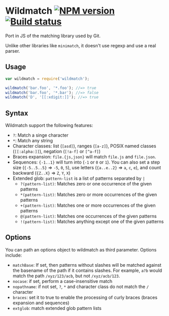 Wildmatch [![NPM version](https://badge.fury.io/js/wildmatch.svg)](http://badge.fury.io/js/wildmatch) [![Build status](https://travis-ci.org/vmeurisse/wildmatch.svg?branch=master)](http://travis-ci.org/vmeurisse/wildmatch)
=========

Port in JS of the matching library used by Git.

Unlike other libraries like `minimatch`, it doesn't use regexp and use a real parser.

Usage
-----

````js
var wildmatch = require('wildmatch');

wildmatch('bar.foo', '*.foo'); //=> true
wildmatch('bar.foo', '*.bar'); //=> false
wildmatch('D', '[[:xdigit:]]'); //=> true
````

Syntax
------

Wildmatch support the following features:

 * `?`: Match a singe character
 * `*`: Match any string
 * Character classes: list (`[asd]`), ranges (`[a-z]`), POSIX named classes (`[[:alpha:]]`), negation (`[!a-f]` or `[^a-f]`)
 * Braces expansion: `file.{js,json}` will match `file.js` and `file.json`.
 * Sequences: `{-1..1}` will turn into (`-1` or `0` or `1`). You can also set a step size (`{-5..5..5}` => `-5`, `0`, `5`), use letters (`{a..e..2}` => `a`, `c`, `e`), and count backward (`{Z..X}` => `Z`, `Y`, `X`)
 * Extended glob: `pattern-list` is a list of patterns separated by `|`
   * `?(pattern-list)`: Matches zero or one occurrence of the given patterns
   * `*(pattern-list)`: Matches zero or more occurrences of the given patterns
   * `+(pattern-list)`: Matches one or more occurrences of the given patterns
   * `@(pattern-list)`: Matches one occurrences of the given patterns
   * `!(pattern-list)`: Matches anything except one of the given patterns

Options
-------

You can path an options object to wildmatch as third parameter. Options include:

 * `matchBase`: If set, then patterns without slashes will be matched against the basename of the path if it contains slashes. For example, `a?b` would match the path `/xyz/123/acb`, but not `/xyz/acb/123`.
 * `nocase`: if set, perform a case-insensitive match
 * `nopathname`: if not set, `?`, `*` and character class do not match the `/` character
 * `braces`: set it to true to enable the processing of curly braces (braces expansion and sequences)
 * `extglob`: match extended glob pattern lists
